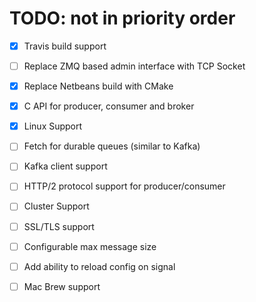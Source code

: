 
# TODO: not in priority order
- [X] Travis build support
- [ ] Replace ZMQ based admin interface with TCP Socket
- [X] Replace Netbeans build with CMake
- [X]  C API for producer, consumer and broker
- [X]  Linux Support
- [ ] Fetch for durable queues (similar to Kafka)
- [ ] Kafka client support
- [ ] HTTP/2 protocol support for producer/consumer
- [ ] Cluster Support
- [ ] SSL/TLS support
- [ ] Configurable max message size
- [ ] Add ability to reload config on signal
- [ ] Mac Brew support



